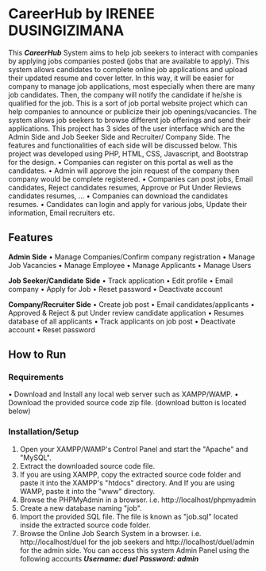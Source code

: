 # CareerHub by IRENEE DUSINGIZIMANA
This ***CareerHub*** System aims to help job seekers to interact with companies by applying jobs companies posted (jobs that are available to apply). This system allows candidates to complete online job applications and upload their updated resume and cover letter. In this way, it will be easier for company to manage job applications, most especially when there are many job candidates. Then, the company will notify the candidate if he/she is qualified for the job.
This is a sort of job portal website project which can help companies to announce or publicize their job openings/vacancies. The system allows job seekers to browse different job offerings and send their applications. This project has 3 sides of the user interface which are the Admin Side and Job Seeker Side and Recruiter/ Company Side. The features and functionalities of each side will be discussed below. This project was developed using PHP, HTML, CSS, Javascript, and Bootstrap for the design.
•	Companies can register on this portal as well as the candidates.
•	Admin will approve the join request of the company then company would be complete registered.
•	Companies can post jobs, Email candidates, Reject candidates resumes, Approve or Put Under Reviews candidates resumes, …
•	Companies can download the candidates resumes.
•	Candidates can login and apply for various jobs, Update their information, Email recruiters etc.

## Features
**Admin Side**
•	Manage Companies/Confirm company registration
•	Manage Job Vacancies
•	Manage Employee
•	Manage Applicants
•	Manage Users

**Job Seeker/Candidate Side**
•	Track application
•	Edit profile
•	Email company
•	Apply for Job
•	Reset password
•	Deactivate account

**Company/Recruiter Side**
•	Create job post
•	Email candidates/applicants
•	Approved & Reject & put Under review candidate application
•	Resumes database of all applicants
•	Track applicants on job post
•	Deactivate account
•	Reset password

## How to Run
### Requirements
•	Download and Install any local  web server such as XAMPP/WAMP.
•	Download the provided source code zip file. (download button is located below)
### Installation/Setup
1.	Open your XAMPP/WAMP's Control Panel and start the "Apache" and "MySQL".
2.	Extract the downloaded source code file.
3.	If you are using XAMPP, copy the extracted source code folder and paste it into the XAMPP's "htdocs" directory. And If you are using WAMP, paste it into the "www" directory.
4.	Browse the PHPMyAdmin in a browser. i.e. http://localhost/phpmyadmin
5.	Create a new database naming "job".
6.	Import the provided SQL file. The file is known as "job.sql" located inside the extracted source code folder.
7.	Browse the Online Job Search System in a browser. i.e. http://localhost/duel for the job seekers and http://localhost/duel/admin for the admin side.
You can access this system Admin Panel using the following accounts
***Username: duel***
***Password: admin***

